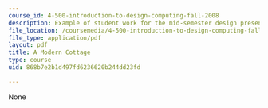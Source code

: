 ```yaml
---
course_id: 4-500-introduction-to-design-computing-fall-2008
description: Example of student work for the mid-semester design presentation.
file_location: /coursemedia/4-500-introduction-to-design-computing-fall-2008/868b7e2b1d497fd6236620b244dd23fd_assn4a_4.pdf
file_type: application/pdf
layout: pdf
title: A Modern Cottage
type: course
uid: 868b7e2b1d497fd6236620b244dd23fd

---
```

None